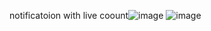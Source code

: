 notificatoion with live coount![image](https://user-images.githubusercontent.com/117880640/227550612-34c445c8-3fd6-4f65-b03d-60e093257ed4.png)
![image](https://user-images.githubusercontent.com/117880640/227550611-b12249ea-b145-4b40-9b18-09dcb63cc940.png)
